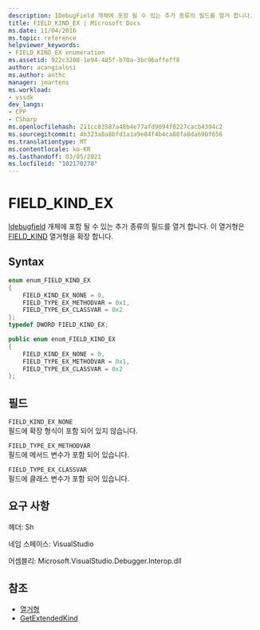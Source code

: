 ```yaml
---
description: IDebugField 개체에 포함 될 수 있는 추가 종류의 필드를 열거 합니다.
title: FIELD_KIND_EX | Microsoft Docs
ms.date: 11/04/2016
ms.topic: reference
helpviewer_keywords:
- FIELD_KIND_EX enumeration
ms.assetid: 922c3208-1e94-485f-b70a-3bc96affeff8
author: acangialosi
ms.author: anthc
manager: jmartens
ms.workload:
- vssdk
dev_langs:
- CPP
- CSharp
ms.openlocfilehash: 211cc83587a48b4e77afd9094f0227cacb4394c2
ms.sourcegitcommit: 4b323a8a8bfd1a1a9e84f4b4ca88fa8da690f656
ms.translationtype: MT
ms.contentlocale: ko-KR
ms.lasthandoff: 03/05/2021
ms.locfileid: "102170278"
---
```

# <a name="field_kind_ex"></a>FIELD_KIND_EX
[Idebugfield](../../../extensibility/debugger/reference/idebugfield.md) 개체에 포함 될 수 있는 추가 종류의 필드를 열거 합니다. 이 열거형은 [FIELD_KIND](../../../extensibility/debugger/reference/field-kind.md) 열거형을 확장 합니다.

## <a name="syntax"></a>Syntax

```cpp
enum enum_FIELD_KIND_EX
{
    FIELD_KIND_EX_NONE = 0,
    FIELD_TYPE_EX_METHODVAR = 0x1,
    FIELD_TYPE_EX_CLASSVAR = 0x2
};
typedef DWORD FIELD_KIND_EX;
```

```csharp
public enum enum_FIELD_KIND_EX
{
    FIELD_KIND_EX_NONE = 0,
    FIELD_TYPE_EX_METHODVAR = 0x1,
    FIELD_TYPE_EX_CLASSVAR = 0x2
};
```

## <a name="fields"></a>필드
`FIELD_KIND_EX_NONE`\
필드에 확장 형식이 포함 되어 있지 않습니다.

`FIELD_TYPE_EX_METHODVAR`\
필드에 메서드 변수가 포함 되어 있습니다.

`FIELD_TYPE_EX_CLASSVAR`\
필드에 클래스 변수가 포함 되어 있습니다.

## <a name="requirements"></a>요구 사항
헤더: Sh

네임 스페이스: VisualStudio

어셈블리: Microsoft.VisualStudio.Debugger.Interop.dll

## <a name="see-also"></a>참조
- [열거형](../../../extensibility/debugger/reference/enumerations-visual-studio-debugging.md)
- [GetExtendedKind](../../../extensibility/debugger/reference/idebugextendedfield-getextendedkind.md)
